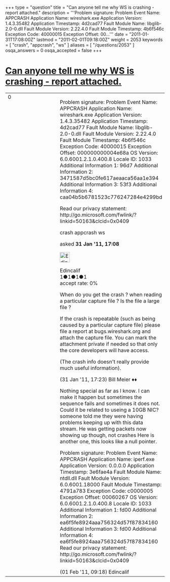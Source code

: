 +++
type = "question"
title = "Can anyone tell me why WS is crashing - report attached."
description = '''Problem signature:  Problem Event Name: APPCRASH  Application Name: wireshark.exe  Application Version: 1.4.3.35482  Application Timestamp: 4d2cad77  Fault Module Name: libglib-2.0-0.dll  Fault Module Version: 2.22.4.0  Fault Module Timestamp: 4b6f546c  Exception Code: 40000015  Exception Offset: 00...'''
date = "2011-01-31T17:08:00Z"
lastmod = "2011-02-01T09:18:00Z"
weight = 2053
keywords = [ "crash", "appcrash", "ws" ]
aliases = [ "/questions/2053" ]
osqa_answers = 0
osqa_accepted = false
+++

<div class="headNormal">

# [Can anyone tell me why WS is crashing - report attached.](/questions/2053/can-anyone-tell-me-why-ws-is-crashing-report-attached)

</div>

<div id="main-body">

<div id="askform">

<table id="question-table" style="width:100%;"><colgroup><col style="width: 50%" /><col style="width: 50%" /></colgroup><tbody><tr class="odd"><td style="width: 30px; vertical-align: top"><div class="vote-buttons"><span id="post-2053-upvote" class="ajax-command post-vote up" rel="nofollow" title="I like this post (click again to cancel)"> </span><div id="post-2053-score" class="post-score" title="current number of votes">0</div><span id="post-2053-downvote" class="ajax-command post-vote down" rel="nofollow" title="I dont like this post (click again to cancel)"> </span> <span id="favorite-mark" class="ajax-command favorite-mark" rel="nofollow" title="mark/unmark this question as favorite (click again to cancel)"> </span><div id="favorite-count" class="favorite-count"></div></div></td><td><div id="item-right"><div class="question-body"><p>Problem signature: Problem Event Name: APPCRASH Application Name: wireshark.exe Application Version: 1.4.3.35482 Application Timestamp: 4d2cad77 Fault Module Name: libglib-2.0-0.dll Fault Module Version: 2.22.4.0 Fault Module Timestamp: 4b6f546c Exception Code: 40000015 Exception Offset: 000000000004e68a OS Version: 6.0.6001.2.1.0.400.8 Locale ID: 1033 Additional Information 1: 96d7 Additional Information 2: 3471587d5bc0fe617aeaaca56aa1e394 Additional Information 3: 53f3 Additional Information 4: caa04b5b6781523c776247284e4299bd</p><p>Read our privacy statement: http://go.microsoft.com/fwlink/?linkid=50163&amp;clcid=0x0409</p></div><div id="question-tags" class="tags-container tags"><span class="post-tag tag-link-crash" rel="tag" title="see questions tagged &#39;crash&#39;">crash</span> <span class="post-tag tag-link-appcrash" rel="tag" title="see questions tagged &#39;appcrash&#39;">appcrash</span> <span class="post-tag tag-link-ws" rel="tag" title="see questions tagged &#39;ws&#39;">ws</span></div><div id="question-controls" class="post-controls"></div><div class="post-update-info-container"><div class="post-update-info post-update-info-user"><p>asked <strong>31 Jan '11, 17:08</strong></p><img src="https://secure.gravatar.com/avatar/6cb8cb0b369c36e17ad38d847f2fc8bd?s=32&amp;d=identicon&amp;r=g" class="gravatar" width="32" height="32" alt="Edincalif&#39;s gravatar image" /><p><span>Edincalif</span><br />
<span class="score" title="1 reputation points">1</span><span title="1 badges"><span class="badge1">●</span><span class="badgecount">1</span></span><span title="1 badges"><span class="silver">●</span><span class="badgecount">1</span></span><span title="1 badges"><span class="bronze">●</span><span class="badgecount">1</span></span><br />
<span class="accept_rate" title="Rate of the user&#39;s accepted answers">accept rate:</span> <span title="Edincalif has no accepted answers">0%</span></p></div></div><div id="comments-container-2053" class="comments-container"><span id="2054"></span><div id="comment-2054" class="comment"><div id="post-2054-score" class="comment-score"></div><div class="comment-text"><p>When do you get the crash ? when reading a particular capture file ? Is the file a large file ?</p><p>If the crash is repeatable (such as being caused by a particular capture file) please file a report at bugs.wireshark.org and attach the capture file. You can mark the attachment private if needed so that only the core developers will have access.</p><p>(The crash info doesn't really provide much useful information).</p></div><div id="comment-2054-info" class="comment-info"><span class="comment-age">(31 Jan '11, 17:23)</span> <span class="comment-user userinfo">Bill Meier ♦♦</span></div></div><span id="2072"></span><div id="comment-2072" class="comment"><div id="post-2072-score" class="comment-score"></div><div class="comment-text"><p>Nothing special as far as I know. I can make it happen but sometimes the sequence fails and sometimes it does not. Could it be related to useing a 10GB NIC? someone told me they were having problems keeping up with this data stream. He was getting packets now showing up though, not crashes Here is another one, this looks like a null pointer.</p><p>Problem signature: Problem Event Name: APPCRASH Application Name: iperf.exe Application Version: 0.0.0.0 Application Timestamp: 3e6fae4a Fault Module Name: ntdll.dll Fault Module Version: 6.0.6001.18000 Fault Module Timestamp: 4791a783 Exception Code: c0000005 Exception Offset: 00060267 OS Version: 6.0.6001.2.1.0.400.8 Locale ID: 1033 Additional Information 1: fd00 Additional Information 2: ea6f5fe8924aaa756324d57f87834160 Additional Information 3: fd00 Additional Information 4: ea6f5fe8924aaa756324d57f87834160 Read our privacy statement: http://go.microsoft.com/fwlink/?linkid=50163&amp;clcid=0x0409</p></div><div id="comment-2072-info" class="comment-info"><span class="comment-age">(01 Feb '11, 09:18)</span> <span class="comment-user userinfo">Edincalif</span></div></div></div><div id="comment-tools-2053" class="comment-tools"></div><div class="clear"></div><div id="comment-2053-form-container" class="comment-form-container"></div><div class="clear"></div></div></td></tr></tbody></table>

</div>

</div>

